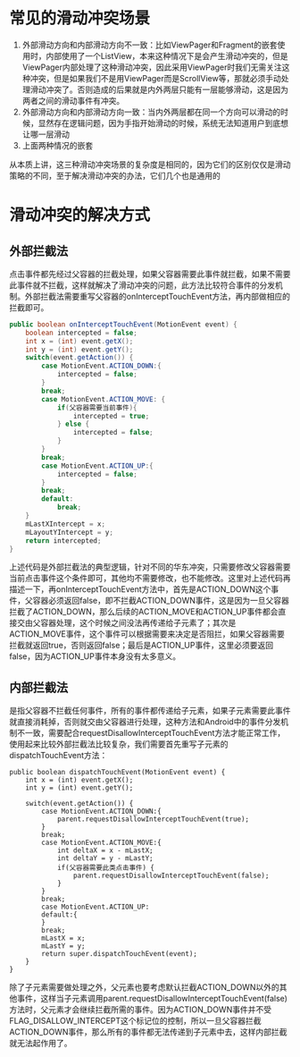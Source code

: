 # 常见的滑动冲突场景
1. 外部滑动方向和内部滑动方向不一致：比如ViewPager和Fragment的嵌套使用时，内部使用了一个ListView，本来这种情况下是会产生滑动冲突的，但是ViewPager内部处理了这种滑动冲突，因此采用ViewPager时我们无需关注这种冲突，但是如果我们不是用ViewPager而是ScrollView等，那就必须手动处理滑动冲突了。否则造成的后果就是内外两层只能有一层能够滑动，这是因为两者之间的滑动事件有冲突。
1. 外部滑动方向和内部滑动方向一致：当内外两层都在同一个方向可以滑动的时候，显然存在逻辑问题，因为手指开始滑动的时候，系统无法知道用户到底想让哪一层滑动
1. 上面两种情况的嵌套

从本质上讲，这三种滑动冲突场景的复杂度是相同的，因为它们的区别仅仅是滑动策略的不同，至于解决滑动冲突的办法，它们几个也是通用的

# 滑动冲突的解决方式
## 外部拦截法
点击事件都先经过父容器的拦截处理，如果父容器需要此事件就拦截，如果不需要此事件就不拦截，这样就解决了滑动冲突的问题，此方法比较符合事件的分发机制。外部拦截法需要重写父容器的onInterceptTouchEvent方法，再内部做相应的拦截即可。

``` java
public boolean onInterceptTouchEvent(MotionEvent event) {
    boolean intercepted = false;
    int x = (int) event.getX();
    int y = (int) event.getY();
    switch(event.getAction()) {
        case MotionEvent.ACTION_DOWN:{
            intercepted = false;
        }
        break;
        case MotionEvent.ACTION_MOVE: {
            if(父容器需要当前事件){
                intercepted = true;
            } else {
                intercepted = false;
            }
        }
        break;
        case MotionEvent.ACTION_UP:{
            intercepted = false;
        }
        break;
        default:
            break;
    }
    mLastXIntercept = x;
    mLayoutYIntercept = y;
    return intercepted;
}
```
上述代码是外部拦截法的典型逻辑，针对不同的华东冲突，只需要修改父容器需要当前点击事件这个条件即可，其他均不需要修改，也不能修改。这里对上述代码再描述一下，再onInterceptTouchEvent方法中，首先是ACTION_DOWN这个事件，父容器必须返回false，即不拦截ACTION_DOWN事件，这是因为一旦父容器拦截了ACTION_DOWN，那么后续的ACTION_MOVE和ACTION_UP事件都会直接交由父容器处理，这个时候之间没法再传递给子元素了；其次是ACTION_MOVE事件，这个事件可以根据需要来决定是否阻拦，如果父容器需要拦截就返回true，否则返回false；最后是ACTION_UP事件，这里必须要返回false，因为ACTION_UP事件本身没有太多意义。

## 内部拦截法
是指父容器不拦截任何事件，所有的事件都传递给子元素，如果子元素需要此事件就直接消耗掉，否则就交由父容器进行处理，这种方法和Android中的事件分发机制不一致，需要配合requestDisallowInterceptTouchEvent方法才能正常工作，使用起来比较外部拦截法比较复杂，我们需要首先重写子元素的dispatchTouchEvent方法：

```
public boolean dispatchTouchEvent(MotionEvent event) {
    int x = (int) event.getX();
    int y = (int) event.getY();
    
    switch(event.getAction()) {
        case MotionEvent.ACTION_DOWN:{
            parent.requestDisallowInterceptTouchEvent(true);
        }
        break;
        case MotionEvent.ACTION_MOVE:{
            int deltaX = x - mLastX;
            int deltaY = y - mLastY;
            if(父容器需要此类点击事件) {
                parent.requestDisallowInterceptTouchEvent(false);
            }
        }
        break;
        case MotionEvent.ACTION_UP:
        default:{
        }
        break;
        mLastX = x;
        mLastY = y;
        return super.dispatchTouchEvent(event);
    }
}
```
除了子元素需要做处理之外，父元素也要考虑默认拦截ACTION_DOWN以外的其他事件，这样当子元素调用parent.requestDisallowInterceptTouchEvent(false)方法时，父元素才会继续拦截所需的事件。因为ACTION_DOWN事件并不受FLAG_DISALLOW_INTERCEPT这个标记位的控制，所以一旦父容器拦截ACTION_DOWN事件，那么所有的事件都无法传递到子元素中去，这样内部拦截就无法起作用了。

